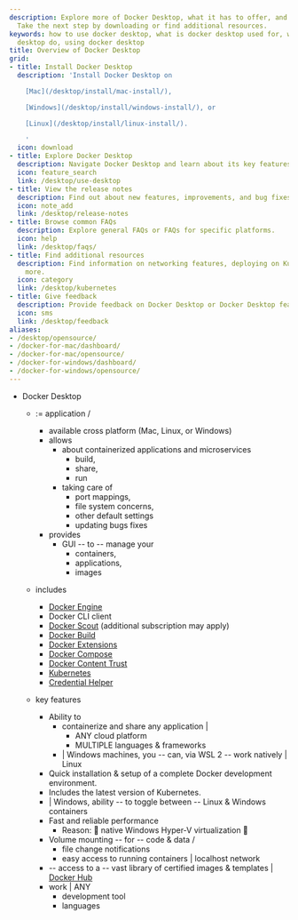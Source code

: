 ```yaml
---
description: Explore more of Docker Desktop, what it has to offer, and its key features.
  Take the next step by downloading or find additional resources.
keywords: how to use docker desktop, what is docker desktop used for, what does docker
  desktop do, using docker desktop
title: Overview of Docker Desktop
grid:
- title: Install Docker Desktop
  description: 'Install Docker Desktop on

    [Mac](/desktop/install/mac-install/),

    [Windows](/desktop/install/windows-install/), or

    [Linux](/desktop/install/linux-install/).

    '
  icon: download
- title: Explore Docker Desktop
  description: Navigate Docker Desktop and learn about its key features.
  icon: feature_search
  link: /desktop/use-desktop
- title: View the release notes
  description: Find out about new features, improvements, and bug fixes.
  icon: note_add
  link: /desktop/release-notes
- title: Browse common FAQs
  description: Explore general FAQs or FAQs for specific platforms.
  icon: help
  link: /desktop/faqs/
- title: Find additional resources
  description: Find information on networking features, deploying on Kubernetes, and
    more.
  icon: category
  link: /desktop/kubernetes
- title: Give feedback
  description: Provide feedback on Docker Desktop or Docker Desktop features.
  icon: sms
  link: /desktop/feedback
aliases:
- /desktop/opensource/
- /docker-for-mac/dashboard/
- /docker-for-mac/opensource/
- /docker-for-windows/dashboard/
- /docker-for-windows/opensource/
---
```


* Docker Desktop 
  * := application /
    * available cross platform (Mac, Linux, or Windows)
    * allows
      * about containerized applications and microservices
        * build,
        * share,
        * run
      * taking care of
        * port mappings,
        * file system concerns,
        * other default settings
        * updating bugs fixes
    * provides
      * GUI -- to -- manage your
        * containers,
        * applications,
        * images

  * includes
    - [Docker Engine](../engine/index.md)
    - Docker CLI client
    - [Docker Scout](../scout/_index.md) (additional subscription may apply)
    - [Docker Build](../build/index.md)
    - [Docker Extensions](extensions/index.md)
    - [Docker Compose](../compose/index.md)
    - [Docker Content Trust](../engine/security/trust/index.md)
    - [Kubernetes](https://github.com/kubernetes/kubernetes/)
    - [Credential Helper](https://github.com/docker/docker-credential-helpers/)

  * key features
    * Ability to 
      * containerize and share any application | 
        * ANY cloud platform
        * MULTIPLE languages & frameworks
      * | Windows machines, you -- can, via WSL 2 -- work natively | Linux
    * Quick installation & setup of a complete Docker development environment.
    * Includes the latest version of Kubernetes.
    * | Windows, ability -- to toggle between -- Linux & Windows containers
    * Fast and reliable performance
      * Reason: 🧠 native Windows Hyper-V virtualization 🧠
    * Volume mounting -- for -- code & data /
      * file change notifications
      * easy access to running containers | localhost network
    * -- access to a -- vast library of certified images & templates | [Docker Hub](https://hub.docker.com/)
    * work | ANY
      * development tool
      * languages
